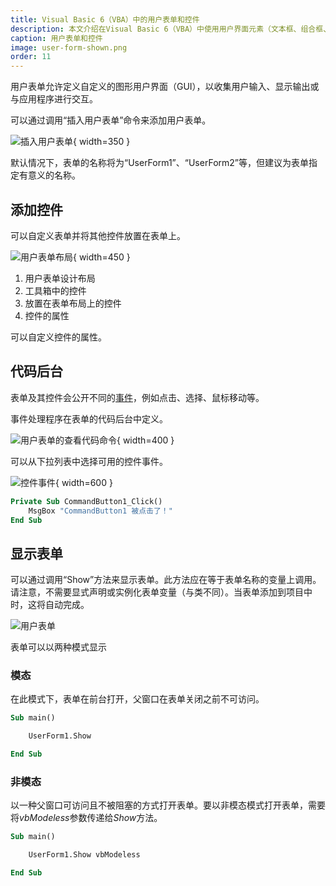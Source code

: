 ```yaml
---
title: Visual Basic 6（VBA）中的用户表单和控件
description: 本文介绍在Visual Basic 6（VBA）中使用用户界面元素（文本框、组合框、列表等）和表单的方法。
caption: 用户表单和控件
image: user-form-shown.png
order: 11
---
```

用户表单允许定义自定义的图形用户界面（GUI），以收集用户输入、显示输出或与应用程序进行交互。

可以通过调用“插入用户表单”命令来添加用户表单。

![插入用户表单](insert-user-form.png){ width=350 }

默认情况下，表单的名称将为“UserForm1”、“UserForm2”等，但建议为表单指定有意义的名称。

## 添加控件

可以自定义表单并将其他控件放置在表单上。

![用户表单布局](user-form-layout.png){ width=450 }

1. 用户表单设计布局
2. 工具箱中的控件
3. 放置在表单布局上的控件
4. 控件的属性

可以自定义控件的属性。

## 代码后台

表单及其控件会公开不同的[事件](/visual-basic/events/)，例如点击、选择、鼠标移动等。

事件处理程序在表单的代码后台中定义。

![用户表单的查看代码命令](view-code-menu-command.png){ width=400 }

可以从下拉列表中选择可用的控件事件。

![控件事件](windows-form-code-behind.png){ width=600 }

~~~vb
Private Sub CommandButton1_Click()
    MsgBox "CommandButton1 被点击了！"
End Sub
~~~

## 显示表单

可以通过调用“Show”方法来显示表单。此方法应在等于表单名称的变量上调用。请注意，不需要显式声明或实例化表单变量（与类不同）。当表单添加到项目中时，这将自动完成。

![用户表单](user-form-shown.png)

表单可以以两种模式显示

### 模态

在此模式下，表单在前台打开，父窗口在表单关闭之前不可访问。

~~~vb
Sub main()

    UserForm1.Show

End Sub
~~~

### 非模态

以一种父窗口可访问且不被阻塞的方式打开表单。要以非模态模式打开表单，需要将*vbModeless*参数传递给*Show*方法。

~~~vb
Sub main()

    UserForm1.Show vbModeless

End Sub
~~~